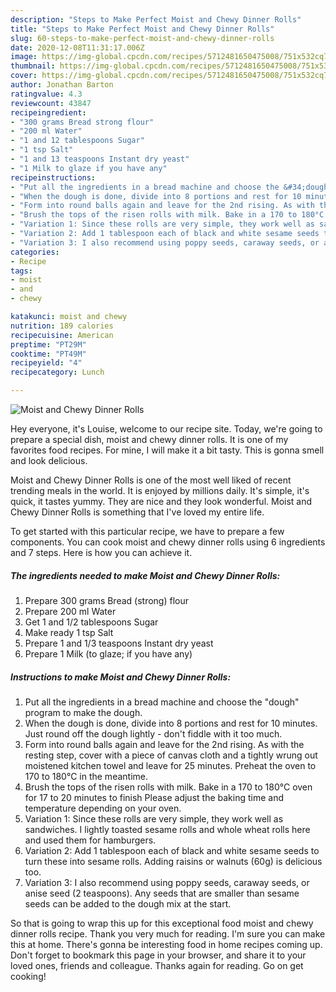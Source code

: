 ```yaml
---
description: "Steps to Make Perfect Moist and Chewy Dinner Rolls"
title: "Steps to Make Perfect Moist and Chewy Dinner Rolls"
slug: 60-steps-to-make-perfect-moist-and-chewy-dinner-rolls
date: 2020-12-08T11:31:17.006Z
image: https://img-global.cpcdn.com/recipes/5712481650475008/751x532cq70/moist-and-chewy-dinner-rolls-recipe-main-photo.jpg
thumbnail: https://img-global.cpcdn.com/recipes/5712481650475008/751x532cq70/moist-and-chewy-dinner-rolls-recipe-main-photo.jpg
cover: https://img-global.cpcdn.com/recipes/5712481650475008/751x532cq70/moist-and-chewy-dinner-rolls-recipe-main-photo.jpg
author: Jonathan Barton
ratingvalue: 4.3
reviewcount: 43847
recipeingredient:
- "300 grams Bread strong flour"
- "200 ml Water"
- "1 and 12 tablespoons Sugar"
- "1 tsp Salt"
- "1 and 13 teaspoons Instant dry yeast"
- "1 Milk to glaze if you have any"
recipeinstructions:
- "Put all the ingredients in a bread machine and choose the &#34;dough&#34; program to make the dough."
- "When the dough is done, divide into 8 portions and rest for 10 minutes. Just round off the dough lightly - don&#39;t fiddle with it too much."
- "Form into round balls again and leave for the 2nd rising. As with the resting step, cover with a piece of canvas cloth and a tightly wrung out moistened kitchen towel and leave for 25 minutes. Preheat the oven to 170 to 180°C in the meantime."
- "Brush the tops of the risen rolls with milk. Bake in a 170 to 180°C oven for 17 to 20 minutes to finish Please adjust the baking time and temperature depending on your oven."
- "Variation 1: Since these rolls are very simple, they work well as sandwiches. I lightly toasted sesame rolls and whole wheat rolls here and used them for hamburgers."
- "Variation 2: Add 1 tablespoon each of black and white sesame seeds to turn these into sesame rolls. Adding raisins or walnuts (60g) is delicious too."
- "Variation 3: I also recommend using poppy seeds, caraway seeds, or anise seed (2 teaspoons). Any seeds that are smaller than sesame seeds can be added to the dough mix at the start."
categories:
- Recipe
tags:
- moist
- and
- chewy

katakunci: moist and chewy 
nutrition: 189 calories
recipecuisine: American
preptime: "PT29M"
cooktime: "PT49M"
recipeyield: "4"
recipecategory: Lunch

---
```



![Moist and Chewy Dinner Rolls](https://img-global.cpcdn.com/recipes/5712481650475008/751x532cq70/moist-and-chewy-dinner-rolls-recipe-main-photo.jpg)

Hey everyone, it's Louise, welcome to our recipe site. Today, we're going to prepare a special dish, moist and chewy dinner rolls. It is one of my favorites food recipes. For mine, I will make it a bit tasty. This is gonna smell and look delicious.

Moist and Chewy Dinner Rolls is one of the most well liked of recent trending meals in the world. It is enjoyed by millions daily. It's simple, it's quick, it tastes yummy. They are nice and they look wonderful. Moist and Chewy Dinner Rolls is something that I've loved my entire life.




To get started with this particular recipe, we have to prepare a few components. You can cook moist and chewy dinner rolls using 6 ingredients and 7 steps. Here is how you can achieve it.

<!--inarticleads1-->

##### The ingredients needed to make Moist and Chewy Dinner Rolls:

1. Prepare 300 grams Bread (strong) flour
1. Prepare 200 ml Water
1. Get 1 and 1/2 tablespoons Sugar
1. Make ready 1 tsp Salt
1. Prepare 1 and 1/3 teaspoons Instant dry yeast
1. Prepare 1 Milk (to glaze; if you have any)




<!--inarticleads2-->

##### Instructions to make Moist and Chewy Dinner Rolls:

1. Put all the ingredients in a bread machine and choose the &#34;dough&#34; program to make the dough.
1. When the dough is done, divide into 8 portions and rest for 10 minutes. Just round off the dough lightly - don&#39;t fiddle with it too much.
1. Form into round balls again and leave for the 2nd rising. As with the resting step, cover with a piece of canvas cloth and a tightly wrung out moistened kitchen towel and leave for 25 minutes. Preheat the oven to 170 to 180°C in the meantime.
1. Brush the tops of the risen rolls with milk. Bake in a 170 to 180°C oven for 17 to 20 minutes to finish Please adjust the baking time and temperature depending on your oven.
1. Variation 1: Since these rolls are very simple, they work well as sandwiches. I lightly toasted sesame rolls and whole wheat rolls here and used them for hamburgers.
1. Variation 2: Add 1 tablespoon each of black and white sesame seeds to turn these into sesame rolls. Adding raisins or walnuts (60g) is delicious too.
1. Variation 3: I also recommend using poppy seeds, caraway seeds, or anise seed (2 teaspoons). Any seeds that are smaller than sesame seeds can be added to the dough mix at the start.




So that is going to wrap this up for this exceptional food moist and chewy dinner rolls recipe. Thank you very much for reading. I'm sure you can make this at home. There's gonna be interesting food in home recipes coming up. Don't forget to bookmark this page in your browser, and share it to your loved ones, friends and colleague. Thanks again for reading. Go on get cooking!
